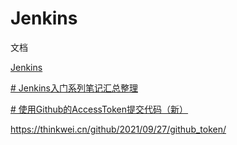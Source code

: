 # Jenkins

文档

[Jenkins](https://www.jenkins.io/zh/)

[# Jenkins入门系列笔记汇总整理](https://wiki.eryajf.net/)

[# 使用Github的AccessToken提交代码（新）](https://juejin.cn/post/7096497237131264030)

https://thinkwei.cn/github/2021/09/27/github_token/

```

```

